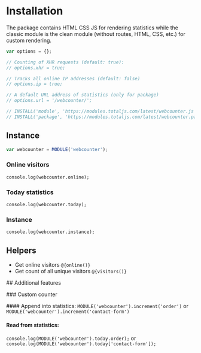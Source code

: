 # Installation

The package contains HTML CSS JS for rendering statistics while the classic module is the clean module (without routes, HTML, CSS, etc.) for custom rendering.

```js
var options = {};

// Counting of XHR requests (default: true):
// options.xhr = true;

// Tracks all online IP addresses (default: false)
// options.ip = true;

// A default URL address of statistics (only for package)
// options.url = '/webcounter/';

// INSTALL('module', 'https://modules.totaljs.com/latest/webcounter.js', options);
// INSTALL('package', 'https://modules.totaljs.com/latest/webcounter.package', options);
```

## Instance

```js
var webcounter = MODULE('webcounter');
```

### Online visitors

`console.log(webcounter.online);`

### Today statistics

`console.log(webcounter.today);`

### Instance

`console.log(webcounter.instance);`

## Helpers

- Get online visitors `@{online()}`
- Get count of all unique visitors `@{visitors()}`

## Additional features

### Custom counter

#### Append into statistics:
`MODULE('webcounter').increment('order')` or `MODULE('webcounter').increment('contact-form')`

#### Read from statistics:
`console.log(MODULE('webcounter').today.order);` or `console.log(MODULE('webcounter').today['contact-form']);`
